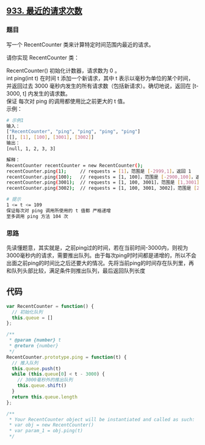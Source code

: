 ## [933. 最近的请求次数](https://leetcode-cn.com/problems/number-of-recent-calls/)
### 题目
写一个 RecentCounter 类来计算特定时间范围内最近的请求。

请你实现 RecentCounter 类：

RecentCounter() 初始化计数器，请求数为 0 。\
int ping(int t) 在时间 t 添加一个新请求，其中 t 表示以毫秒为单位的某个时间，并返回过去 3000 毫秒内发生的所有请求数（包括新请求）。确切地说，返回在 [t-3000, t] 内发生的请求数。\
保证 每次对 ping 的调用都使用比之前更大的 t 值。\
示例：
```sh
# 示例1
输入：
["RecentCounter", "ping", "ping", "ping", "ping"]
[[], [1], [100], [3001], [3002]]
输出：
[null, 1, 2, 3, 3]

解释：
RecentCounter recentCounter = new RecentCounter();
recentCounter.ping(1);     // requests = [1]，范围是 [-2999,1]，返回 1
recentCounter.ping(100);   // requests = [1, 100]，范围是 [-2900,100]，返回 2
recentCounter.ping(3001);  // requests = [1, 100, 3001]，范围是 [1,3001]，返回 3
recentCounter.ping(3002);  // requests = [1, 100, 3001, 3002]，范围是 [2,3002]，返回 3

# 提示
1 <= t <= 109
保证每次对 ping 调用所使用的 t 值都 严格递增
至多调用 ping 方法 104 次
```
### 思路
先读懂题意，其实就是，之前ping过的时间，若在当前时间-3000内，则视为3000毫秒内的请求，需要推出队列。由于每次ping时时间都是递增的，所以不会出面之前ping的时间比之后还要大的情况。先将当前ping的时间存在队列里，再和队列头部比较，满足条件则推出队列，最后返回队列长度
## 代码
```javascript
var RecentCounter = function() {
  // 初始化队列
  this.queue = []
};

/** 
 * @param {number} t
 * @return {number}
 */
RecentCounter.prototype.ping = function(t) {
  // 推入队列
  this.queue.push(t)
  while (this.queue[0] < t - 3000) {
    // 3000毫秒外的推出队列
    this.queue.shift()
  }
  return this.queue.length
};

/**
 * Your RecentCounter object will be instantiated and called as such:
 * var obj = new RecentCounter()
 * var param_1 = obj.ping(t)
 */
```


